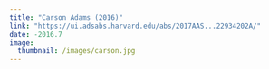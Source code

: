 ```yaml
---
title: "Carson Adams (2016)"
link: "https://ui.adsabs.harvard.edu/abs/2017AAS...22934202A/"
date: -2016.7
image: 
  thumbnail: /images/carson.jpg
---
```



